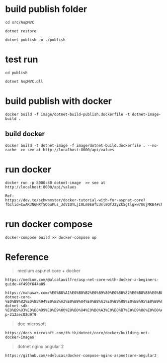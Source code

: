 # build publish folder

```
cd src/AspMVC

dotnet restore

dotnet publish -o ./publish

```

# test run

```
cd publish

dotnet AspMVC.dll
```

# build publish with docker

```
docker build -f image/dotnet-build-publish.dockerfile -t dotnet-image-build .

```

## build docker

```
docker build -t dotnet-image -f image/dotnet-build.dockerfile . --no-cache  >> see at http://localhost:8000/api/values
```

# run docker

```
docker run -p 8000:80 dotnet-image  >> see at http://localhost:8000/api/values

Ref: 
https://dev.to/schwamster/docker-tutorial-with-for-aspnet-core?fbclid=IwAR3N6HXf5Q6uPLs_JdVIQYLjI0Lm9EWfLUsl8QfJ2yZkSgtlgxw7U6jMKB4#choose_image
```

# run docker compose

```
docker-compose build >> docker-compose up
```

# Reference
> medium asp.net core + docker

    https://medium.com/@alcalawilfre/asp-net-core-with-docker-a-beginers-guide-4f490f644a89

    https://mahasak.com/%E0%B8%A1%E0%B8%B2%E0%B9%80%E0%B8%82%E0%B8%B5%E0%B8%A2%E0%B8%99-dotnet-core-%E0%B9%82%E0%B8%94%E0%B8%A2%E0%B9%84%E0%B8%A1%E0%B9%88%E0%B8%95%E0%B9%89%E0%B8%AD%E0%B8%87%E0%B8%A5%E0%B8%87-dotnet-sdk-%E0%B9%83%E0%B8%99%E0%B9%80%E0%B8%84%E0%B8%A3%E0%B8%B7%E0%B9%88%E0%B8%AD%E0%B8%87%E0%B8%81%E0%B8%B1%E0%B8%99-p-212aec02d9f9

>doc microsoft

    https://docs.microsoft.com/th-th/dotnet/core/docker/building-net-docker-images

>dotnet nginx angular 2

    https://github.com/edvlucas/docker-compose-nginx-aspnetcore-angular2

